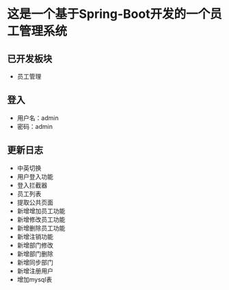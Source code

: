 # 这是一个基于Spring-Boot开发的一个员工管理系统

## 已开发板块
* 员工管理
## 登入
* 用户名：admin
* 密码：admin
## 更新日志
* 中英切换
* 用户登入功能
* 登入拦截器
* 员工列表
* 提取公共页面
* 新增增加员工功能
* 新增修改员工功能
* 新增删除员工功能
* 新增注销功能
* 新增部门修改
* 新增部门删除
* 新增同步部门
* 新增注册用户
* 增加mysql表

